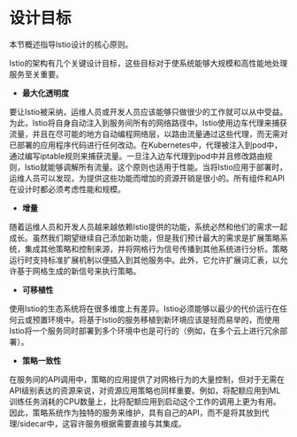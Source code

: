 # 设计目标

本节概述指导Istio设计的核心原则。

Istio的架构有几个关键设计目标，这些目标对于使系统能够大规模和高性能地处理服务至关重要。

- **最大化透明度**

要让Istio被采纳，运维人员或开发人员应该能够只做很少的工作就可以从中受益。为此，Istio将自身自动注入到服务间所有的网络路径中。Istio使用边车代理来捕获流量，并且在尽可能的地方自动编程网络层，以路由流量通过这些代理，而无需对已部署的应用程序代码进行任何改动。在Kubernetes中，代理被注入到pod中，通过编写iptable规则来捕获流量。一旦注入边车代理到pod中并且修改路由规则，Istio就能够调解所有流量。这个原则也适用于性能。当将Istio应用于部署时，运维人员可以发现，为提供这些功能而增加的资源开销是很小的。所有组件和API在设计时都必须考虑性能和规模。

- **增量**

随着运维人员和开发人员越来越依赖Istio提供的功能，系统必然和他们的需求一起成长。虽然我们期望继续自己添加新功能，但是我们预计最大的需求是扩展策略系统，集成其他策略和控制来源，并将网格行为信号传播到其他系统进行分析。策略运行时支持标准扩展机制以便插入到其他服务中。此外，它允许扩展词汇表，以允许基于网格生成的新信号来执行策略。

- **可移植性**

使用Istio的生态系统将在很多维度上有差异。Istio必须能够以最少的代价运行在任何云或预置环境中。将基于Istio的服务移植到新环境应该是轻而易举的，而使用Istio将一个服务同时部署到多个环境中也是可行的（例如，在多个云上进行冗余部署）。

- **策略一致性**

在服务间的API调用中，策略的应用提供了对网格行为的大量控制，但对于无需在API级别表达的资源来说，对资源应用策略也同样重要。例如，将配额应用到ML训练任务消耗的CPU数量上，比将配额应用到启动这个工作的调用上更为有用。因此，策略系统作为独特的服务来维护，具有自己的API，而不是将其放到代理/sidecar中，这容许服务根据需要直接与其集成。
